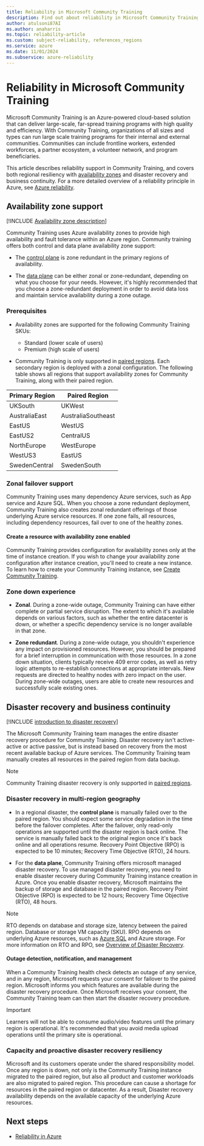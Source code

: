 ```yaml
---
title: Reliability in Microsoft Community Training
description: Find out about reliability in Microsoft Community Training.
author: atulsoni87AI
ms.author: anaharris
ms.topic: reliability-article
ms.custom: subject-reliability, references_regions
ms.service: azure
ms.date: 11/01/2024
ms.subservice: azure-reliability
---
```



# Reliability in Microsoft Community Training

Microsoft Community Training is an Azure-powered cloud-based solution that can deliver large-scale, far-spread training programs with high quality and efficiency. With Community Training, organizations of all sizes and types can run large scale training programs for their internal and external communities. Communities can include frontline workers, extended workforces, a partner ecosystem, a volunteer network, and program beneficiaries. 

This article describes reliability support in Community Training, and covers  both regional resiliency with [availability zones](/azure/reliability/availability-zones-overview?tabs=azure-cli) and disaster recovery and business continuity. For a more detailed overview of a reliability principle in Azure, see [Azure reliability](/azure/reliability/overview).

## Availability zone support

[!INCLUDE [Availability zone description](includes/reliability-availability-zone-description-include.md)]

Community Training uses Azure availability zones to provide high availability and fault tolerance within an Azure region. Community training offers both control and data plane availability zone support: 

- The [control plane](/azure/azure-resource-manager/management/control-plane-and-data-plane#control-plane) is zone redundant in the primary regions of availability. 

- The [data plane](/azure/azure-resource-manager/management/control-plane-and-data-plane#data-plane) can be either zonal or zone-redundant, depending on what you choose for your needs. However, it's highly recommended that you choose a zone-redundant deployment in order to avoid data loss and maintain service availability during a zone outage. 


### Prerequisites

- Availability zones are supported for the following Community Training SKUs:

    - Standard (lower scale of users)
    - Premium (high scale of users)

- Community Training is only supported in [paired regions](./cross-region-replication-azure.md#azure-paired-regions).  Each secondary region is deployed with a zonal configuration. The following table shows all regions that support availability zones for Community Training, along with their paired region.

| Primary Region | Paired Region  |
|--------------------|--------------------|
| UKSouth            | UKWest             |
| AustraliaEast      | AustraliaSoutheast |
| EastUS             | WestUS             |
| EastUS2            | CentralUS          |
| NorthEurope        | WestEurope         |
| WestUS3            | EastUS             |
| SwedenCentral      | SwedenSouth        |



### Zonal failover support

Community Training uses many dependency Azure services, such as App service and Azure SQL. When you choose a zone redundant deployment, Community Training also creates zonal redundant offerings of those underlying Azure service resources. If one zone fails, all resources, including dependency resources, fail over to one of the healthy zones.


#### Create a resource with availability zone enabled

Community Training provides configuration for availability zones only at the time of instance creation. If you wish to change your availability zone configuration after instance creation, you'll need to create a new instance. To learn how to create your Community Training instance, see [Create Community Training](/azure/industry/training-services/microsoft-community-training/content-management/create-content/create-course-category/create-a-new-course). 

### Zone down experience

- **Zonal**. During a zone-wide outage, Community Training can have either complete or partial service disruption. The extent to which it's available depends on various factors, such as whether the entire datacenter is down, or whether a specific dependency service is no longer available in that zone. 

- **Zone redundant**. During a zone-wide outage, you shouldn't experience any impact on provisioned resources. However, you should be prepared for a brief interruption in communication with those resources. In a zone down situation, clients typically receive 409 error codes, as well as retry logic attempts to re-establish connections at appropriate intervals. New requests are directed to healthy nodes with zero impact on the user. During zone-wide outages, users are able to create new resources and successfully scale existing ones.

## Disaster recovery and business continuity

[!INCLUDE [introduction to disaster recovery](includes/reliability-disaster-recovery-description-include.md)]

The Microsoft Community Training team manages the entire disaster recovery procedure for Community Training. Disaster recovery isn't active-active or active passive, but is instead based on recovery from the most recent available backup of Azure services. The Community Training team manually creates all resources in the paired region from data backup.

>[!NOTE]
>Community Training disaster recovery is only supported in [paired regions](./cross-region-replication-azure.md#azure-paired-regions). 

### Disaster recovery in multi-region geography

- In a regional disaster, the **control plane** is manually failed over to the paired region. You should expect some service degradation in the time before the failover completes. After the failover, only read-only operations are supported until the disaster region is back online. The service is manually failed back to the original region once it's back online and all operations resume. Recovery Point Objective (RPO) is expected to be 10 minutes; Recovery Time Objective (RTO), 24 hours.

- For the **data plane**, Community Training offers microsoft managed disaster recovery. To use managed disaster recovery, you need to enable disaster recovery during Community Training instance creation in Azure. Once you enable disaster recovery, Microsoft maintains the backup of storage and database in the paired region. Recovery Point Objective (RPO) is expected to be 12 hours; Recovery Time Objective (RTO), 48 hours.


>[!NOTE]
> RTO depends on database and storage size, latency between the paired region. Database or storage VM capacity (SKU). RPO depends on underlying Azure resources, such as [Azure SQL](/azure/azure-sql/database/recovery-using-backups?view=azuresql&tabs=azure-portal&preserve-view=true#geo-restore-considerations) and Azure storage. For more information on RTO and RPO, see [Overview of Disaster Recovery](./concept-disaster-recovery.md).


#### Outage detection, notification, and management

When a Community Training health check detects an outage of any service, and in any region, Microsoft requests your consent for failover to the paired region. Microsoft informs you which features are available during the disaster recovery procedure. Once Microsoft receives your consent, the Community Training team can then start the disaster recovery procedure.

>[!IMPORTANT]
> Learners will not be able to consume audio/video features until the primary region is operational. It's recommended that you avoid media upload operations until the primary site is operational.


### Capacity and proactive disaster recovery resiliency

Microsoft and its customers operate under the shared responsibility model. Once any region is down, not only is the Community Training instance migrated to the paired region, but also all product and customer workloads are also migrated to paired region.  This procedure can cause a shortage for resources in the paired region or datacenter. As a result, Disaster recovery availability depends on the available capacity of the underlying Azure resources.

## Next steps

- [Reliability in Azure](./overview.md)
